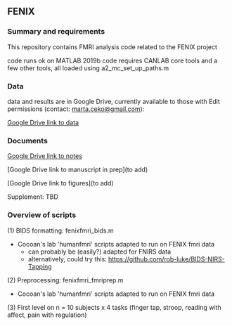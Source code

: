 ## FENIX 

### Summary and requirements

This repository contains FMRI analysis code related to the FENIX project 

code runs ok on MATLAB 2019b
code requires CANLAB core tools and a few other tools, all loaded using a2_mc_set_up_paths.m

### Data 
data and results are in Google Drive, currently available to those with Edit permissions (contact: marta.ceko@gmail.com):

[Google Drive link to data](https://drive.google.com/drive/folders/1B3R5VZHeqQ3_KeJ1lweyBbLVNQeNnjrd?usp=sharing)

### Documents 

[Google Drive link to notes](https://docs.google.com/document/d/1-fGsBUktHSFKVsCYtNA6UotB3DEnhiP-hHVsiIQ-vII/edit#heading=h.glwm6zv7e37q)

[Google Drive link to manuscript in prep](to add)

[Google Drive link to figures](to add)

Supplement: TBD

### Overview of scripts

(1) BIDS formatting: fenixfmri_bids.m 
- Cocoan's lab 'humanfmri' scripts adapted to run on FENIX fmri data 
  - can probably be (easily?) adapted for FNIRS data
  - alternatively, could try this: https://github.com/rob-luke/BIDS-NIRS-Tapping
 
(2) Preprocessing: fenixfmri_fmriprep.m
- Cocoan's lab 'humanfmri' scripts adapted to run on FENIX fmri data 

(3) First level on n = 10 subjects x 4 tasks (finger tap, stroop, reading with affect, pain with regulation) 


